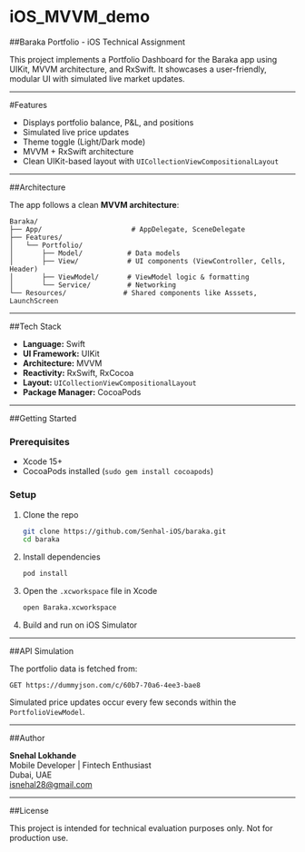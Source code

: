 # iOS_MVVM_demo
##Baraka Portfolio - iOS Technical Assignment

This project implements a Portfolio Dashboard for the Baraka app using UIKit, MVVM architecture, and RxSwift. It showcases a user-friendly, modular UI with simulated live market updates.

---

#Features

- Displays portfolio balance, P&L, and positions
- Simulated live price updates
- Theme toggle (Light/Dark mode)
- MVVM + RxSwift architecture
- Clean UIKit-based layout with `UICollectionViewCompositionalLayout`

---

##Architecture

The app follows a clean **MVVM architecture**:

```
Baraka/
├── App/                      # AppDelegate, SceneDelegate
├── Features/
│   └── Portfolio/
│       ├── Model/           # Data models
│       ├── View/            # UI components (ViewController, Cells, Header)
│       ├── ViewModel/       # ViewModel logic & formatting
│       └── Service/         # Networking
└── Resources/              # Shared components like Asssets, LaunchScreen
```

---

##Tech Stack

- **Language:** Swift
- **UI Framework:** UIKit
- **Architecture:** MVVM
- **Reactivity:** RxSwift, RxCocoa
- **Layout:** `UICollectionViewCompositionalLayout`
- **Package Manager:** CocoaPods

---

##Getting Started

### Prerequisites

- Xcode 15+
- CocoaPods installed (`sudo gem install cocoapods`)

### Setup

1. Clone the repo  
   ```bash
   git clone https://github.com/Senhal-iOS/baraka.git
   cd baraka
   ```

2. Install dependencies  
   ```bash
   pod install
   ```

3. Open the `.xcworkspace` file in Xcode  
   ```bash
   open Baraka.xcworkspace
   ```

4. Build and run on iOS Simulator

---

##API Simulation

The portfolio data is fetched from:

```
GET https://dummyjson.com/c/60b7-70a6-4ee3-bae8
```

Simulated price updates occur every few seconds within the `PortfolioViewModel`.

---

##Author

**Snehal Lokhande**  
Mobile Developer | Fintech Enthusiast  
Dubai, UAE  
isnehal28@gmail.com

---

##License

This project is intended for technical evaluation purposes only. Not for production use.
